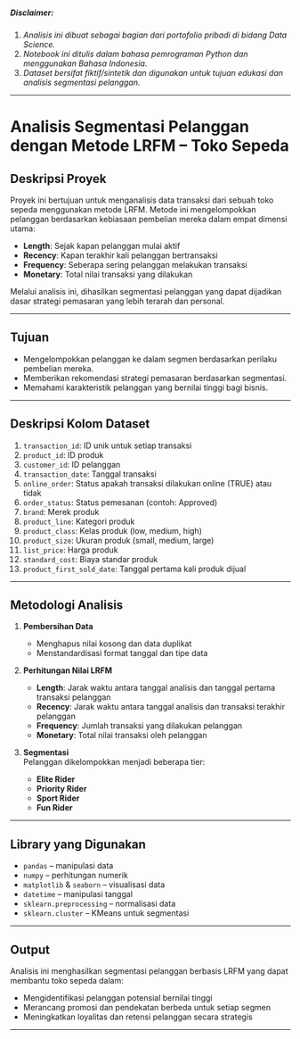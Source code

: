 ##### *Disclaimer*:
1. *Analisis ini dibuat sebagai bagian dari portofolio pribadi di bidang Data Science.*
2. *Notebook ini ditulis dalam bahasa pemrograman Python dan menggunakan Bahasa Indonesia.*
3. *Dataset bersifat fiktif/sintetik dan digunakan untuk tujuan edukasi dan analisis segmentasi pelanggan.*

---

# Analisis Segmentasi Pelanggan dengan Metode LRFM – Toko Sepeda

## Deskripsi Proyek

Proyek ini bertujuan untuk menganalisis data transaksi dari sebuah toko sepeda menggunakan metode LRFM. Metode ini mengelompokkan pelanggan berdasarkan kebiasaan pembelian mereka dalam empat dimensi utama:  
- **Length**: Sejak kapan pelanggan mulai aktif  
- **Recency**: Kapan terakhir kali pelanggan bertransaksi  
- **Frequency**: Seberapa sering pelanggan melakukan transaksi  
- **Monetary**: Total nilai transaksi yang dilakukan  

Melalui analisis ini, dihasilkan segmentasi pelanggan yang dapat dijadikan dasar strategi pemasaran yang lebih terarah dan personal.

---

## Tujuan

- Mengelompokkan pelanggan ke dalam segmen berdasarkan perilaku pembelian mereka.
- Memberikan rekomendasi strategi pemasaran berdasarkan segmentasi.
- Memahami karakteristik pelanggan yang bernilai tinggi bagi bisnis.

---

## Deskripsi Kolom Dataset

1. `transaction_id`: ID unik untuk setiap transaksi  
2. `product_id`: ID produk  
3. `customer_id`: ID pelanggan  
4. `transaction_date`: Tanggal transaksi  
5. `online_order`: Status apakah transaksi dilakukan online (TRUE) atau tidak  
6. `order_status`: Status pemesanan (contoh: Approved)  
7. `brand`: Merek produk  
8. `product_line`: Kategori produk  
9. `product_class`: Kelas produk (low, medium, high)  
10. `product_size`: Ukuran produk (small, medium, large)  
11. `list_price`: Harga produk  
12. `standard_cost`: Biaya standar produk  
13. `product_first_sold_date`: Tanggal pertama kali produk dijual  

---

## Metodologi Analisis

1. **Pembersihan Data**  
   - Menghapus nilai kosong dan data duplikat  
   - Menstandardisasi format tanggal dan tipe data  

2. **Perhitungan Nilai LRFM**  
   - **Length**: Jarak waktu antara tanggal analisis dan tanggal pertama transaksi pelanggan  
   - **Recency**: Jarak waktu antara tanggal analisis dan transaksi terakhir pelanggan  
   - **Frequency**: Jumlah transaksi yang dilakukan pelanggan  
   - **Monetary**: Total nilai transaksi oleh pelanggan  

3. **Segmentasi**  
   Pelanggan dikelompokkan menjadi beberapa tier:
   - **Elite Rider**
   - **Priority Rider**
   - **Sport Rider**
   - **Fun Rider**

---

## Library yang Digunakan

- `pandas` – manipulasi data  
- `numpy` – perhitungan numerik  
- `matplotlib` & `seaborn` – visualisasi data  
- `datetime` – manipulasi tanggal  
- `sklearn.preprocessing` – normalisasi data  
- `sklearn.cluster` – KMeans untuk segmentasi

---

## Output

Analisis ini menghasilkan segmentasi pelanggan berbasis LRFM yang dapat membantu toko sepeda dalam:
- Mengidentifikasi pelanggan potensial bernilai tinggi
- Merancang promosi dan pendekatan berbeda untuk setiap segmen
- Meningkatkan loyalitas dan retensi pelanggan secara strategis

---

